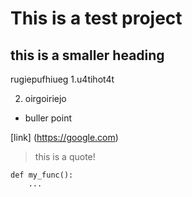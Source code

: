 # This is a test project

## this is a smaller heading

rugiepufhiueg 
1.u4tihot4t

2. oirgoiriejo
- buller point

[link] (https://google.com)
> this is a quote!

```pyhton
def my_func():
    ...
```